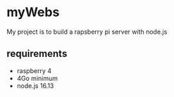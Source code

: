 # myWebs

My project is to build a rapsberry pi server with node.js

## requirements

- raspberry 4
- 4Go minimum
- node.js 16.13
